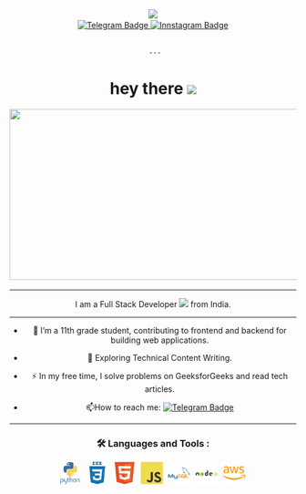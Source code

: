 <div id="header" align="center">
  <img src="https://media.giphy.com/media/M9gbBd9nbDrOTu1Mqx/giphy.gif" width="100"/>
</div>
 
<div id="badges" align="center">
  <a href="https://t.me/xp4da">
  <img src="https://img.shields.io/badge/Telegram-blue?style=for-the-badge&logo=telegram&logoColor=white" alt="Telegram Badge"/>
   </a>
  <a href="https://www.instagram.com/xp4da/?next=%2F">
    <img src="https://img.shields.io/badge/Instagram-red?style=for-the-badge&logo=instagram&logoColor=white" alt="Innstagram Badge"/>
  </a>
  <div id="badges" align="center">
    <img src="https://komarev.com/ghpvc/?username=your-github-xp4da&style=flat-square&color=blue" alt=""/>

     ---
    
   <h1>
  hey there
  <img src="https://media.giphy.com/media/hvRJCLFzcasrR4ia7z/giphy.gif" width="30px"/>
</h1>

<div align="center">
  <img src="https://media.giphy.com/media/dWesBcTLavkZuG35MI/giphy.gif" width="600" height="300"/>
</div>

  ---
I am a Full Stack Developer <img src="https://media.giphy.com/media/WUlplcMpOCEmTGBtBW/giphy.gif" width="30"> from India.

  ---
 - :telescope: I’m a 11th grade student, contributing to frontend and backend for building web applications.

- :seedling: Exploring Technical Content Writing.

- :zap: In my free time, I solve problems on GeeksforGeeks and read tech articles.

- :mailbox:How to reach me: [![Telegram Badge](https://img.shields.io/badge/-Telegram-blue?style=flat&logo=Telegram&logoColor=white)](https://t.me/xp4da)

---

### :hammer_and_wrench: Languages and Tools :
<div>
  <img src="https://github.com/devicons/devicon/blob/master/icons/python/python-original-wordmark.svg"  title="Python" alt="Python" width="40" height="40"/>&nbsp;
  <img src="https://github.com/devicons/devicon/blob/master/icons/css3/css3-plain-wordmark.svg"  title="CSS3" alt="CSS" width="40" height="40"/>&nbsp;
  <img src="https://github.com/devicons/devicon/blob/master/icons/html5/html5-original.svg" title="HTML5" alt="HTML" width="40" height="40"/>&nbsp;
  <img src="https://github.com/devicons/devicon/blob/master/icons/javascript/javascript-original.svg" title="JavaScript" alt="JavaScript" width="40" height="40"/>&nbsp;
  <img src="https://github.com/devicons/devicon/blob/master/icons/mysql/mysql-original-wordmark.svg" title="MySQL"  alt="MySQL" width="40" height="40"/>&nbsp;
  <img src="https://github.com/devicons/devicon/blob/master/icons/nodejs/nodejs-original-wordmark.svg" title="NodeJS" alt="NodeJS" width="40" height="40"/>&nbsp;
  <img src="https://github.com/devicons/devicon/blob/master/icons/amazonwebservices/amazonwebservices-plain-wordmark.svg" title="AWS" alt="AWS" width="40" height="40"/>&nbsp;
 
</div>
<!---
xp4da/xp4da is a ✨ special ✨ repository because its `README.md` (this file) appears on your GitHub profile.
You can click the Preview link to take a look at your changes.
--->
